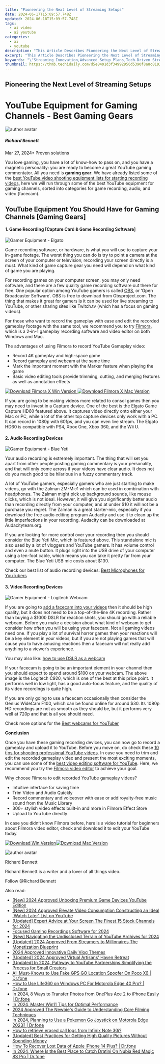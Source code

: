```yaml
---
title: "Pioneering the Next Level of Streaming Setups"
date: 2024-06-17T15:09:57.748Z
updated: 2024-06-18T15:09:57.748Z
tags:
  - ai video
  - ai youtube
categories:
  - ai
  - youtube
description: "This Article Describes Pioneering the Next Level of Streaming Setups"
excerpt: "This Article Describes Pioneering the Next Level of Streaming Setups"
keywords: "\"Streaming Innovation,Advanced Setup Plans,Tech-Driven Streaming,Enhanced Media Experience,Next-Level Streaming,Cutting-Edge Streaming,Premium Streaming Systems\""
thumbnail: https://thmb.techidaily.com/d5e8491d3f34992956d5390f8a8c8192037db1bb4f39254b71c759c472e8e33a.jpg
---
```


## Pioneering the Next Level of Streaming Setups

# YouTube Equipment for Gaming Channels - Best Gaming Gears

![author avatar](https://images.wondershare.com/filmora/article-images/richard-bennett.jpg)

##### Richard Bennett

 Mar 27, 2024• Proven solutions

You love gaming, you have a lot of know-how to pass on, and you have a magnetic personality: you are ready to become a great YouTube gaming commentator. All you need is **gaming gear**. We have already listed some of the [best YouTube video shooting equipment lists for starting recording videos,](https://tools.techidaily.com/wondershare/filmora/download/) here we will run through some of the best YouTube equipment for gaming channels, sorted into categories for game recording, audio, and video (facecam).

## YouTube Equipment You Should Have for Gaming Channels \[Gaming Gears\]

#### 1. Game Recording \[Capture Card & Game Recording Software\]

![Gamer Equipment - Elgato](https://images.wondershare.com/filmora/article-images/gamer-equipment-elgato.JPG)

Game recording software, or hardware, is what you will use to capture your in-game footage. The worst thing you can do is try to point a camera at the screen of your computer or television; recording your screen directly is a must. What kind of game capture gear you need will depend on what kind of game you are playing.

For recording games on your computer screen, you may only need software, and there are a few quality game recording software out there for free. One popular option among YouTube gamers is called [OBS](https://tools.techidaily.com/wondershare/filmora/download/), or ‘Open Broadcaster Software’. OBS is free to download from Obsproject.com. The thing that makes it great for gamers is it can be used for live streaming to YouTube, or other sharing sites like Twitch.tv (which has a focus on gaming videos).

For those who want to record the gameplay with ease and edit the recorded gameplay footage with the same tool, we recommend you to try [Filmora](https://tools.techidaily.com/wondershare/filmora/download/), which is a 2-in-1 gameplay recording software and video editor on both Windows and Mac.

The advantages of using Filmora to record YouTube Gameplay video:

* Record 4K gameplay and high-space game
* Record gameplay and webcam at the same time
* Mark the important moment with the Marker feature when playing the game
* Basic video editing tools provide trimming, cutting, and merging features as well as annotation effects

[![Download Filmora X Win Version](https://images.wondershare.com/filmora/guide/download-btn-win.jpg) ](https://tools.techidaily.com/wondershare/filmora/download/) [![Download Filmora X Mac Version](https://images.wondershare.com/filmora/guide/download-btn-mac.jpg) ](https://tools.techidaily.com/wondershare/filmora/download/)

If you are going to be making videos more related to consol games then you may need to invest in a Capture device. One of the best is the Elgato Game Capture HD60 featured above. It captures video directly onto either your Mac or PC, while a lot of the other top capture devices only work with a PC. It can record in 1080p with 60fps, and you can even live stream. The Elgato HD60 is compatible with PS4, Xbox One, Xbox 360, and the Wii U.

#### 2\.  Audio Recording Devices

![Gamer Equipment - Blue Yeti](https://images.wondershare.com/filmora/article-images/gamer-equipment-blue-yeti.JPG)

Your audio recording is extremely important. The thing that will set you apart from other people posting gaming commentary is your personality, and that will only come across if your videos have clear audio. It does not do you much good to be hilarious in a fuzzy commentary track.

A lot of YouTube gamers, especially gamers who are just starting to make videos, go with the Zalman ZM-Mic1 which can be used in combination with headphones. The Zalman might pick up background sounds, like mouse clicks, which is not ideal. However, it will give you significantly better audio than recording directly from your computer, and at under $10 it will not be a purchase you regret. The Zalman is a great starter-mic, especially if you download the free audio editing program Audacity and use it to clean up the little imperfections in your recording. Audacity can be downloaded at Audacityteam.org.

If you are looking for more control over your recording then you should consider the Blue Yeti Mic, which is featured above. This standalone mic is also used by a lot of vloggers and YouTube gamers. It has volume control and even a mute button. It plugs right into the USB drive of your computer using a ten-foot cable, which means you can take it pretty far from your computer. The Blue Yeti USB mic costs about $130.

Check our best list of audio recording devices: [Best Microphones for YouTubers](https://tools.techidaily.com/wondershare/filmora/download/)

#### 3\.  Video Recording Devices

![Gamer Equipment - Logitech Webcam](https://images.wondershare.com/filmora/article-images/gamer-equipment-logitech-webcam.JPG)

If you are going to [add a facecam into your videos](https://tools.techidaily.com/wondershare/filmora/download/) then it should be high quality, but it does not need to be a top-of-the-line 4K recording. Rather than buying a $1000 DSLR for reaction shots, you should go with a reliable webcam. Before you make a decision about what kind of webcam to get consider how often you will be using your facecam. Not all gaming videos need one. If you play a lot of survival horror games then your reactions will be a key element in your videos, but if you are not playing games that will cause you to have amusing reactions then a facecam will not really add anything to a viewer’s experience.

You may also like: [how to use DSLR as a webcam](https://tools.techidaily.com/wondershare/filmora/download/)

If your facecam is going to be an important element in your channel then you should expect to spend around $100 on your webcam. The above image is the Logitech C920, which is one of the best at this price point. It performs well in low light, has a good auto-focus feature, and the quality of its video recordings is quite high.

If you are only going to use a facecam occasionally then consider the Genius WideCam F100, which can be found online for around $30\. Its 1080p HD recordings are not as smooth as they should be, but it performs very well at 720p and that is all you should need.

Check more options for the [Best webcams for YouTuber](https://tools.techidaily.com/wondershare/filmora/download/)

**Conclusion**

Once you have these gaming recording devices, you can now go to record a gameplay and upload it to YouTube. Before you move on, do check these [10 tips for shooting professional YouTube videos](https://tools.techidaily.com/wondershare/filmora/download/). In case you need to trim and edit the recorded gameplay video and present the most exciting moments, you can use some of the [best video editing software for YouTube](https://tools.techidaily.com/wondershare/filmora/download/). Here, we recommend you try the [Filmora video editor](https://tools.techidaily.com/wondershare/filmora/download/) to achieve your goal.

Why choose Filmora to edit recorded YouTube gameplay videos?

* Intuitive interface for saving time
* Trim Video and Audio Quickly
* Record commentary and voiceover with ease or add royalty-free music sound from the Music Library
* 300+ stylish video effects built-in and more in Filmora Effect Store
* Upload to YouTube directly

In case you didn’t know Filmora before, here is a video tutorial for beginners about Filmora video editor, check and download it to edit your YouTube today.

[![Download Win Version](https://images.wondershare.com/filmora/guide/download-btn-win.jpg)](https://tools.techidaily.com/wondershare/filmora/download/)[![Download Mac Version](https://images.wondershare.com/filmora/guide/download-btn-mac.jpg)](https://tools.techidaily.com/wondershare/filmora/download/)

![author avatar](https://images.wondershare.com/filmora/article-images/richard-bennett.jpg)

Richard Bennett

Richard Bennett is a writer and a lover of all things video.

Follow @Richard Bennett


<ins class="adsbygoogle"
     style="display:block"
     data-ad-format="autorelaxed"
     data-ad-client="ca-pub-7571918770474297"
     data-ad-slot="1223367746"></ins>



<ins class="adsbygoogle"
     style="display:block"
     data-ad-client="ca-pub-7571918770474297"
     data-ad-slot="8358498916"
     data-ad-format="auto"
     data-full-width-responsive="true"></ins>

<span class="atpl-alsoreadstyle">Also read:</span>
<div><ul>
<li><a href="https://youtube-web.techidaily.com/024-approved-unboxing-premium-game-devices-youtube-edition/"><u>[New] 2024 Approved  Unboxing Premium Game Devices  YouTube Edition</u></a></li>
<li><a href="https://youtube-web.techidaily.com/024-approved-elevate-video-consumption-constructing-an-ideal-watch-later-list-on-youtube/"><u>[New] 2024 Approved  Elevate Video Consumption  Constructing an Ideal 'Watch Later' List on YouTube</u></a></li>
<li><a href="https://youtube-web.techidaily.com/ed-expert-advice-at-your-screen-the-finest-15-stock-channels-for-2024/"><u>[Updated] Expert Advice at Your Screen  The Finest 15 Stock Channels for 2024</u></a></li>
<li><a href="https://youtube-web.techidaily.com/ed-gaming-recordings-software-for-2024/"><u>Focused Gaming Recordings Software for 2024</u></a></li>
<li><a href="https://youtube-web.techidaily.com/avigating-the-undisclosed-terrain-of-youtube-archives-for-2024/"><u>[New] Navigating the Undisclosed Terrain of YouTube Archives for 2024</u></a></li>
<li><a href="https://youtube-web.techidaily.com/ed-2024-approved-from-streamers-to-millionaires-the-monetization-blueprint/"><u>[Updated] 2024 Approved  From Streamers to Millionaires  The Monetization Blueprint</u></a></li>
<li><a href="https://youtube-web.techidaily.com/approved-innovative-daily-vlog-themes/"><u>2024 Approved  Innovative Daily Vlog Themes</u></a></li>
<li><a href="https://youtube-web.techidaily.com/ed-2024-approved-virtual-artisans-haven-retreat/"><u>[Updated] 2024 Approved  Virtual Artisans' Haven Retreat</u></a></li>
<li><a href="https://youtube-web.techidaily.com/ed-in-2024-pathway-to-youtube-partnerships-simplifying-the-process-for-small-creators/"><u>[Updated] In 2024, Pathway to YouTube Partnerships  Simplifying the Process for Small Creators</u></a></li>
<li><a href="https://fake-location.techidaily.com/all-must-knows-to-use-fake-gps-go-location-spoofer-on-poco-x6-drfone-by-drfone-virtual-android/"><u>All Must-Knows to Use Fake GPS GO Location Spoofer On Poco X6 | Dr.fone</u></a></li>
<li><a href="https://change-location.techidaily.com/how-to-use-life360-on-windows-pc-for-motorola-edge-40-pro-drfone-by-drfone-virtual-android/"><u>How to Use Life360 on Windows PC For Motorola Edge 40 Pro? | Dr.fone</u></a></li>
<li><a href="https://android-transfer.techidaily.com/in-2024-8-ways-to-transfer-photos-from-oneplus-ace-2-to-iphone-easily-drfone-by-drfone-transfer-from-android-transfer-from-android/"><u>In 2024, 8 Ways to Transfer Photos from OnePlus Ace 2 to iPhone Easily | Dr.fone</u></a></li>
<li><a href="https://extra-support.techidaily.com/in-2024-master-win11-tips-for-optimal-performance/"><u>In 2024, Master Win11  Tips for Optimal Performance</u></a></li>
<li><a href="https://some-guidance.techidaily.com/2024-approved-the-newbies-guide-to-understanding-core-filming-techniques/"><u>2024 Approved  The Newbie's Guide to Understanding Core Filming Techniques</u></a></li>
<li><a href="https://android-pokemon-go.techidaily.com/in-2024-planning-to-use-a-pokemon-go-joystick-on-motorola-edge-2023-drfone-by-drfone-virtual-android/"><u>In 2024, Planning to Use a Pokemon Go Joystick on Motorola Edge 2023? | Dr.fone</u></a></li>
<li><a href="https://blog-min.techidaily.com/how-to-retrieve-erased-call-logs-from-infinix-note-30i-by-fonelab-android-recover-call-logs/"><u>How to retrieve erased call logs from Infinix Note 30i?</u></a></li>
<li><a href="https://extra-information.techidaily.com/updated-best-practices-for-getting-high-quality-pictures-without-spending-money/"><u>[Updated] Best Practices for Getting High Quality Pictures Without Spending Money</u></a></li>
<li><a href="https://techidaily.com/how-to-recover-lost-data-of-apple-iphone-14-plus-drfone-by-drfone-ios-data-recovery-ios-data-recovery/"><u>How To Recover Lost Data of Apple iPhone 14 Plus? | Dr.fone</u></a></li>
<li><a href="https://pokemon-go-android.techidaily.com/in-2024-where-is-the-best-place-to-catch-dratini-on-nubia-red-magic-8s-pro-drfone-by-drfone-virtual-android/"><u>In 2024, Where Is the Best Place to Catch Dratini On Nubia Red Magic 8S Pro | Dr.fone</u></a></li>
</ul></div>
